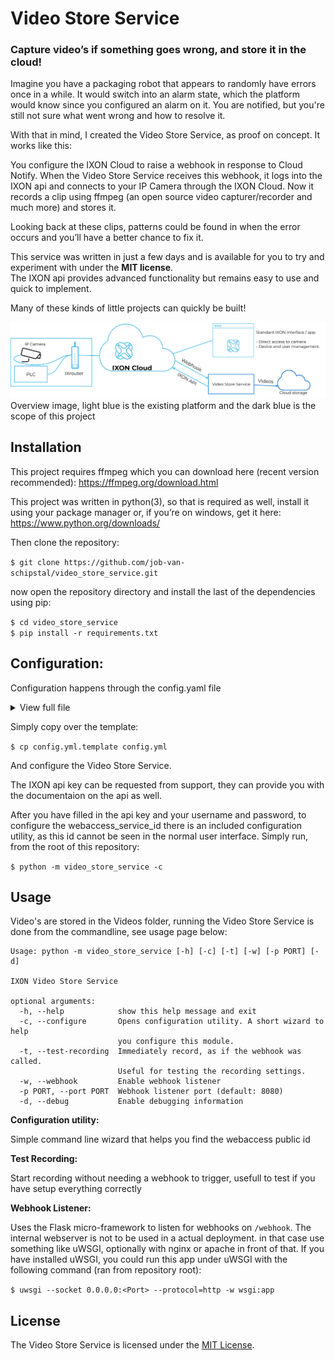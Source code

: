 # Video Store Service
### Capture video’s if something goes wrong, and store it in the cloud!


Imagine you have a packaging robot that appears to randomly have errors once in a while. It would switch into an alarm state, which the platform would know since you configured an alarm on it. You are notified, but you're still not sure what went wrong and how to resolve it. 

With that in mind, I created the Video Store Service, as proof on concept. It works like this:

You configure the IXON Cloud to raise a webhook in response to Cloud Notify. 
When the Video Store Service receives this webhook, it logs into the IXON api and connects to your IP Camera through the IXON Cloud. 
Now it records a clip using ffmpeg (an open source video capturer/recorder and much more)  and stores it.

Looking back at these clips, patterns could be found in when the error occurs and you’ll have a better chance to fix it.

This service was written in just a few days and is available for you to try and experiment with under the <b>MIT license</b>.<br>
The IXON api provides advanced functionality but remains easy to use and quick to implement. 

Many of these kinds of little projects can quickly be built!

![alt text](/Overview.png)
Overview image, light blue is the existing platform and the dark blue is the scope of this project

## Installation

This project requires ffmpeg which you can download here (recent version recommended):
https://ffmpeg.org/download.html

This project was written in python(3), so that is required as well, install it using your package manager or, if you’re on windows, get it here:
https://www.python.org/downloads/


Then clone the repository:

```$ git clone https://github.com/job-van-schipstal/video_store_service.git```

now open the repository directory and install the last of the dependencies using pip:

```$ cd video_store_service```<br>
```$ pip install -r requirements.txt```

## Configuration:

Configuration happens through the config.yaml file
<details>
<summary>View full file</summary>
<br>
<b>General IXON api settings</b><br>
IXON_api:<br>
 - api_key: Can be requested from support<br>
 - email: Your email<br>
 - password: Your password<br>
<br>
<b>Camera settings</b><br>
camera:<br>
- auth:<br>
  --- type: Auth type, options: none, basic, digest<br>
  --- password: Camera's Password<br>
  --- username: Camera's username<br>
- company_id: Camera's company ID<br>
- webaccess_service_id: Can be found using the configuration utility, run main.py -c<br>
- webaccess_access_type: http or https<br>
- stream_path: Path on the camera to the actual video stream<br>
<br>
<b>Recording settings</b><br>
video:<br>
 - debug_info: true:  let FFMPEG display lots of video information, best to disable after testing<br>
 - duration: 10:      Duration of the recording in seconds<br>
 - framerate: 10:     If framerate is not detected properly automaticaly, set it here, else: 'auto'<br>
 - recode: true:      Should we recode to h264? CPU heavy but required for certain streams<br>
<br>
<b>Webhook settings</b><br>
webhooks:<br>
 - queue_size: 10:    Maximum amount of webhook calls that can be waiting to be recorded<br>
</details>

Simply copy over the template:

```$ cp config.yml.template config.yml```

And configure the Video Store Service.

The IXON api key can be requested from support, they can provide you with the documentaion on the api as well.

After you have filled in the api key and your username and password,
to configure the webaccess_service_id there is an included configuration utility, 
as this id cannot be seen in the normal user interface. Simply run, from the root of this repository:

```$ python -m video_store_service -c```


## Usage

Video's are stored in the Videos folder, running the Video Store Service is done from the commandline, 
see usage page below:

```
Usage: python -m video_store_service [-h] [-c] [-t] [-w] [-p PORT] [-d]

IXON Video Store Service

optional arguments:
  -h, --help            show this help message and exit
  -c, --configure       Opens configuration utility. A short wizard to help
                        you configure this module.
  -t, --test-recording  Immediately record, as if the webhook was called.
                        Useful for testing the recording settings.
  -w, --webhook         Enable webhook listener
  -p PORT, --port PORT  Webhook listener port (default: 8080)
  -d, --debug           Enable debugging information
```

<b>Configuration utility:</b>

Simple command line wizard that helps you find the webaccess public id

<b>Test Recording:</b>

Start recording without needing a webhook to trigger, usefull to test if you have setup everything correctly

<b>Webhook Listener:</b>

Uses the Flask micro-framework to listen for webhooks on ```/webhook```.
The internal webserver is not to be used in a actual deployment. in that case use something like uWSGI, optionally with nginx or apache in front of that. If you have installed uWSGI, you could run this app under uWSGI with the following command (ran from repository root):

```$ uwsgi --socket 0.0.0.0:<Port> --protocol=http -w wsgi:app```

## License

The Video Store Service is licensed under the [MIT License](LICENSE).

